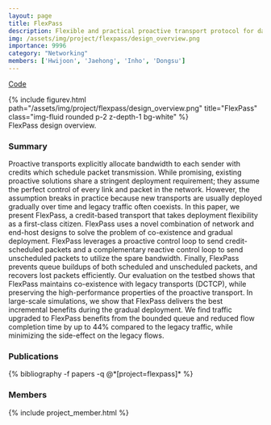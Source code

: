 ```yaml
---
layout: page
title: FlexPass
description: Flexible and practical proactive transport protocol for datacenter networks
img: /assets/img/project/flexpass/design_overview.png
importance: 9996
category: "Networking"
members: ['Hwijoon', 'Jaehong', 'Inho', 'Dongsu']
---
```


<p class="profile-buttons">
    <a class="btn z-depth-0" href="https://github.com/kaist-ina/ns2-flexpass">Code </a>
</p>

<div class="row justify-content-sm-center">
    <div class="col-md mt-3 col-md-6">
        {% include figurev.html path="/assets/img/project/flexpass/design_overview.png" title="FlexPass" class="img-fluid rounded p-2 z-depth-1 bg-white" %}
        <div class="caption">
            FlexPass design overview.
        </div>
    </div>
</div>


<h3>Summary</h3>
Proactive transports explicitly allocate bandwidth to each sender with credits which schedule packet transmission. While promising, existing proactive solutions share a stringent deployment requirement; they assume the perfect control of every link and packet in the network. However, the assumption breaks in practice because new transports are usually deployed gradually over time and legacy traffic often coexists. In this paper, we present FlexPass, a credit-based transport that takes deployment flexibility as a first-class citizen. FlexPass uses a novel combination of network and end-host designs to solve the problem of co-existence and gradual deployment. FlexPass leverages a proactive control loop to send credit-scheduled packets and a complementary reactive control loop to send unscheduled packets to utilize the spare bandwidth. Finally, FlexPass prevents queue buildups of both scheduled and unscheduled packets, and recovers lost packets efficiently. Our evaluation on the testbed shows that FlexPass maintains co-existence with legacy transports (DCTCP), while preserving the high-performance properties of the proactive transport. In large-scale simulations, we show that FlexPass delivers the best incremental benefits during the gradual deployment. We find traffic upgraded to FlexPass benefits from the bounded queue and reduced flow completion time by up to 44% compared to the legacy traffic, while minimizing the side-effect on the legacy flows.

<h3>Publications</h3>
<div class="publications">
{% bibliography -f papers -q @*[project=flexpass]* %}
</div>

<h3>Members</h3>
{% include project_member.html %}